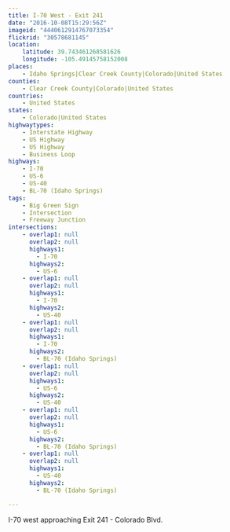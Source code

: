 ```yaml
---
title: I-70 West - Exit 241
date: "2016-10-08T15:29:56Z"
imageid: "4440612914767073354"
flickrid: "30578681145"
location:
    latitude: 39.743461268581626
    longitude: -105.49145758152008
places:
    - Idaho Springs|Clear Creek County|Colorado|United States
counties:
    - Clear Creek County|Colorado|United States
countries:
    - United States
states:
    - Colorado|United States
highwaytypes:
    - Interstate Highway
    - US Highway
    - US Highway
    - Business Loop
highways:
    - I-70
    - US-6
    - US-40
    - BL-70 (Idaho Springs)
tags:
    - Big Green Sign
    - Intersection
    - Freeway Junction
intersections:
    - overlap1: null
      overlap2: null
      highways1:
        - I-70
      highways2:
        - US-6
    - overlap1: null
      overlap2: null
      highways1:
        - I-70
      highways2:
        - US-40
    - overlap1: null
      overlap2: null
      highways1:
        - I-70
      highways2:
        - BL-70 (Idaho Springs)
    - overlap1: null
      overlap2: null
      highways1:
        - US-6
      highways2:
        - US-40
    - overlap1: null
      overlap2: null
      highways1:
        - US-6
      highways2:
        - BL-70 (Idaho Springs)
    - overlap1: null
      overlap2: null
      highways1:
        - US-40
      highways2:
        - BL-70 (Idaho Springs)

---
```

I-70 west approaching Exit 241 - Colorado Blvd.